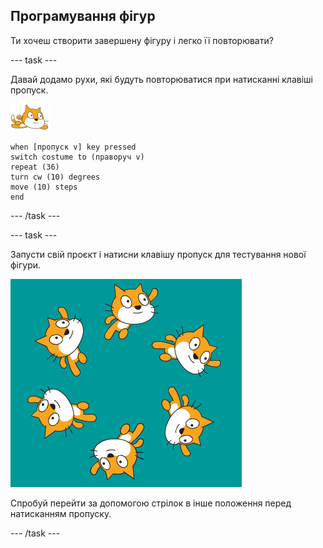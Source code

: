 ## Програмування фігур

Ти хочеш створити завершену фігуру і легко її повторювати?

--- task ---

Давай додамо рухи, які будуть повторюватися при натисканні клавіші пропуск.

![спрайт плавця](images/swimmer-sprite.png)

```blocks3
when [пропуск v] key pressed
switch costume to (праворуч v)
repeat (36)
turn cw (10) degrees
move (10) steps
end
```

--- /task ---

--- task ---

Запусти свій проєкт і натисни клавішу пропуск для тестування нової фігури.

![спрайти, що плавають по колу](images/swim-routine.png)

Спробуй перейти за допомогою стрілок в інше положення перед натисканням пропуску.

--- /task ---




